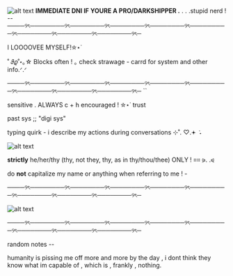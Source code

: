 ![alt text](https://cdn.discordapp.com/attachments/1318915999315263501/1322172025388925018/needy-streamer-overload-kangel.gif?ex=676fe827&is=676e96a7&hm=67c3703c660fbfd8e1261fbb23774d43195676c4d2497f553a051d842fa8039f&)
**IMMEDIATE DNI IF YOURE A PRO/DARKSHIPPER .**
  . . .stupid nerd ! -- 
────୨ৎ────────୨ৎ────────୨ৎ────────୨ৎ────────୨ৎ─────────୨ৎ────────୨ৎ────────୨ৎ────────୨ৎ─

I LOOOOVEE MYSELF!✮⋆˙

˚ 𝜗𝜚˚⋆｡☆ Blocks often ! ｡ check strawage - carrd for system and other info.ᐟ.ᐟ

────୨ৎ────────୨ৎ────────୨ৎ────────୨ৎ────────୨ৎ─────────୨ৎ────────୨ৎ────────୨ৎ────────୨ৎ─                                                                                   ``

sensitive . ALWAYS c + h encouraged ! ✮⋆˙ trust 

past sys ;; "digi sys" 

typing quirk - i describe my actions during conversations ⊹˚. ♡.𖥔 ݁ ˖

![alt text](https://cdn.discordapp.com/attachments/1318915999315263501/1323395118383763528/heart-8bit.gif?ex=67745b3f&is=677309bf&hm=edc48a1cfe8b59ee17be1d12c4c571e9426a4cfddccf2284d239460953fa5239&)

**strictly** he/her/thy (thy, not they, thy, as in thy/thou/thee) ONLY ! ⌗⌗ ⪩. .⪨

do **not** capitalize my name or anything when referring to me ! - 

────୨ৎ────────୨ৎ────────୨ৎ────────୨ৎ────────୨ৎ─────────୨ৎ────────୨ৎ────────୨ৎ────────୨ৎ─

![alt text](https://cdn.discordapp.com/attachments/1318915999315263501/1323394148799221790/yes.gif?ex=67745a58&is=677308d8&hm=709b8f6d4160fcc26cb40c6d744fe28e6780510d8c807f5415404bcc47030351&0)

────୨ৎ────────୨ৎ────────୨ৎ────────୨ৎ────────୨ৎ─────────୨ৎ────────୨ৎ────────୨ৎ────────୨ৎ─

random notes --

humanity is pissing me off more and more by the day , i dont think they know what im capable of , which is , frankly , nothing.
